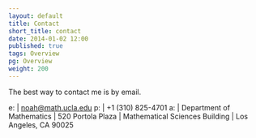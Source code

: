 ```yaml
---
layout: default
title: Contact
short_title: contact
date: 2014-01-02 12:00
published: true
tags: Overview
pg: Overview
weight: 200
---
```


The best way to contact me is by email.

e: | <a href="mailto:noah@math.ucla.edu">noah@math.ucla.edu</a>
p: | +1 (310) 825-4701
a: | Department of Mathematics
   | 520 Portola Plaza
   | Mathematical Sciences Building
   | Los Angeles, CA 90025


